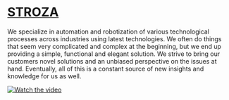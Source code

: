 # [STROZA](https://stroza.cz/)
We specialize in automation and robotization of various technological processes across industries using latest technologies. We often do things that seem very complicated and complex at the beginning, but we end up providing a simple, functional and elegant solution. We strive to bring our customers novel solutions and an unbiased perspective on the issues at hand. Eventually, all of this is a constant source of new insights and knowledge for us as well.

[![Watch the video](https://img.youtube.com/vi/bbGoJ269Pqg/maxresdefault.jpg)](https://youtu.be/bbGoJ269Pqg)
